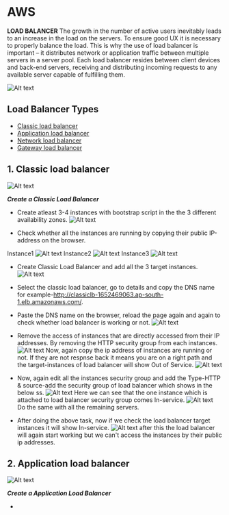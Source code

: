 # AWS

**LOAD BALANCER** The growth in the number of active users inevitably leads to an increase in the load on the servers. To ensure good UX it is necessary to properly balance the load. This is why the use of load balancer is important – it distributes network or application traffic between multiple servers in a server pool. Each load balancer resides between client devices and back-end servers, receiving and distributing incoming requests to any available server capable of fulfilling them.

![Alt text](screenshots/Capture.PNG)
 ## Load Balancer Types
- [Classic load balancer](#classic)
- [Application load balancer](#application)
- [Network load balancer](#network)
- [Gateway load balancer](#gateway)

## 1. Classic load balancer <a name="classic"></a>
![Alt text](screenshots/classic.PNG)

***Create a Classic Load Balancer***
- Create atleast 3-4 instances with bootstrap script in the the 3 different availability zones.
![Alt text](<screenshots/Screenshot (45).png>)

- Check whether all the instances are running by copying their public IP-address on the browser. 

Instance1
![Alt text](<screenshots/Screenshot (41).png>)
Instance2
![Alt text](<screenshots/Screenshot (46).png>)
Instance3
![Alt text](<screenshots/Screenshot (44).png>)

- Create Classic Load Balancer and add all the 3 target instances.
![Alt text](<screenshots/Screenshot (48).png>)

- Select the classic load balancer, go to details and copy the DNS name for example-http://classiclb-1652469063.ap-south-1.elb.amazonaws.com/.

- Paste the DNS name on the browser, reload the page again and again to check whether load balancer is working or not.
![Alt text](screenshots/lb.PNG)

- Remove the access of instances that are directly accessed from their IP addresses. By removing the HTTP security group from each instances.
 ![Alt text](<screenshots/Screenshot (49).png>)
Now, again copy the ip address of instances are running or not. If they are not respnse back it means you are on a right path and the target-instances of load balancer will show Out of Service.
![Alt text](<screenshots/Screenshot (52).png>)

- Now, again edit all the instances security group
and add the Type-HTTP & source-add the security group of load balancer which shows in the below ss.
![Alt text](<screenshots/Screenshot (53).png>)
Here we can see that the one instance which is attached to load balancer security group comes In-service.
![Alt text](<screenshots/Screenshot (54).png>)
Do the same with all the remaining servers.

- After doing the above task, now if we check the load balancer target instances it will show In-service.
![Alt text](<screenshots/Screenshot (55).png>)
after this the load balancer will again start working but we can't access the instances by their public ip addresses.

## 2. Application load balancer <a name="application"></a>
![Alt text](screenshots/apllication.PNG)

***Create a Application Load Balancer***

- 
